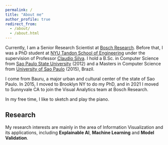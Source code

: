 ```yaml
---
permalink: /
title: "About me"
author_profile: true
redirect_from: 
  - /about/
  - /about.html
---
```


Currently, I am a Senior Research Scientist at [Bosch Research](https://www.bosch.com/research/). Before that, I was a PhD student at [NYU Tandon School of Engineering](http://engineering.nyu.edu) under the supervision of Professor [Claudio Silva](https://engineering.nyu.edu/faculty/claudio-silva). I hold a B.Sc. in Computer Science from [Sao Paulo State University](http://unesp.br/international/index.php) (2012) and a Masters in Computer Science from [University of Sao Paulo](http://www5.usp.br/english/?lang=en) (2015), Brazil.

I come from Bauru, a major urban and cultural center of the state of Sao Paulo. In 2015, I moved to Brooklyn NY to do my PhD, and in 2021 I moved to Sunnyvale CA to join the Visual Analytics team at Bosch Research. 

In my free time, I like to sketch and play the piano.

<a name="research"></a>

Research
------
My research interests are mainly in the area of Information Visualization and its applications, including **Explainable AI**, **Machine Learning** and **Model Validation**.